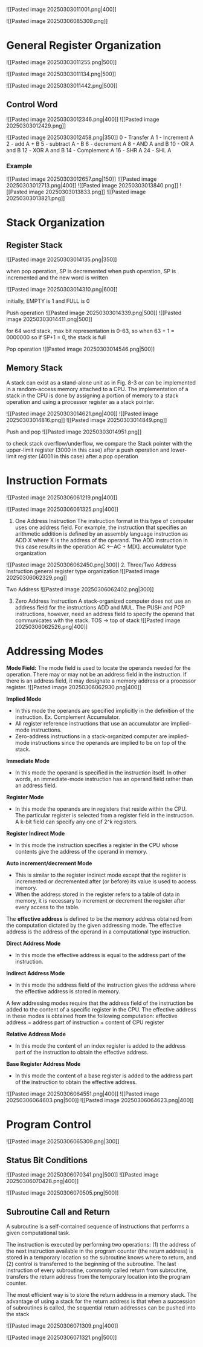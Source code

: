 ![[Pasted image 20250303011001.png|400]]

![[Pasted image 20250306085309.png]]

# General Register Organization

![[Pasted image 20250303011255.png|500]]

![[Pasted image 20250303011134.png|500]]

![[Pasted image 20250303011442.png|500]]

## Control Word

![[Pasted image 20250303012346.png|400]]
![[Pasted image 20250303012429.png]]

![[Pasted image 20250303012458.png|350]]
0 - Transfer A 
1 - Increment A
2 - add A + B
5 - subtract A - B
6 - decrement A
8 - AND A and B
10 - OR A and B
12 - XOR A and B
14 - Complement A
16 - SHR A 
24 - SHL A
### Example

![[Pasted image 20250303012657.png|150]]
![[Pasted image 20250303012713.png|400]]
![[Pasted image 20250303013840.png]]
![[Pasted image 20250303013833.png]]
![[Pasted image 20250303013821.png]]

# Stack Organization

## Register Stack

![[Pasted image 20250303014135.png|350]]

when pop operation, SP is decremented
when push operation, SP is incremented and the new word is written

![[Pasted image 20250303014310.png|600]]

initially, EMPTY is 1 and FULL is 0

Push operation
![[Pasted image 20250303014339.png|500]]
![[Pasted image 20250303014411.png|500]]

for 64 word stack, max bit representation is 0-63, so when 63 + 1 = 0000000 so if SP+1 = 0, the stack is full

Pop operation
![[Pasted image 20250303014546.png|500]]
## Memory Stack

A stack can exist as a stand-alone unit as in Fig. 8-3 or can be implemented in a random-access memory attached to a CPU. The implementation of a stack in the CPU is done by assigning a portion of memory to a stack operation and using a processor register as a stack pointer.

![[Pasted image 20250303014621.png|400]]
![[Pasted image 20250303014816.png]]
![[Pasted image 20250303014849.png]]

Push and pop
![[Pasted image 20250303014951.png]]

to check stack overflow/underflow, we compare the Stack pointer with the upper-limit register (3000 in this case) after a push operation and lower-limit register (4001 in this case) after a pop operation

# Instruction Formats

![[Pasted image 20250306061219.png|400]]

![[Pasted image 20250306061325.png|400]]

1. One Address Instruction
The instruction format in this type of computer uses one address field. For example, the instruction that specifies an arithmetic addition is defined by an assembly language instruction as ADD X where X is the address of the operand. The ADD instruction in this case results in the operation 
AC <--AC + M[X].
	accumulator type organization

![[Pasted image 20250306062450.png|300]]
2. Three/Two Address Instruction
general register type organization
![[Pasted image 20250306062329.png]]

Two Address
![[Pasted image 20250306062402.png|300]]

3. Zero Address Instruction
A stack-organized computer does not use an address field for the instructions ADD and MUL. The PUSH and POP instructions, however, need an address field to specify the operand that communicates with the stack.
TOS -> top of stack
![[Pasted image 20250306062526.png|400]]

# Addressing Modes

**Mode Field:** The mode field is used to locate the operands needed for the operation. There may or may not be an address field in the instruction. If there is an address field, it may designate a memory address or a processor register.
![[Pasted image 20250306062930.png|400]]

**Implied Mode**
- In this mode the operands are specified implicitly in the definition of the instruction. Ex. Complement Accumulator.
- All register reference instructions that use an accumulator are implied-mode instructions.
- Zero-address instructions in a stack-organized computer are implied-mode instructions since the operands are implied to be on top of the stack.

**Immediate Mode**
- In this mode the operand is specified in the instruction itself. In other words, an immediate-mode instruction has an operand field rather than an address field.

**Register Mode**
- In this mode the operands are in registers that reside within the CPU. The particular register is selected from a register field in the instruction. A k-bit field can specify any one of 2^k registers.

**Register Indirect Mode**
- In this mode the instruction specifies a register in the CPU whose contents give the address of the operand in memory.

**Auto increment/decrement Mode**
- This is similar to the register indirect mode except that the register is incremented or decremented after (or before) its value is used to access memory.
- When the address stored in the register refers to a table of data in memory, it is necessary to increment or decrement the register after every access to the table.

The **effective address** is defined to be the memory address obtained from the computation dictated by the given addressing mode.
The effective address is the address of the operand in a computational type instruction.

**Direct Address Mode**
- In this mode the effective address is equal to the address part of the instruction.

**Indirect Address Mode**
- In this mode the address field of the instruction gives the address where the effective address is stored in memory.

A few addressing modes require that the address field of the instruction be added to the content of a specific register in the CPU. The effective address in these modes is obtained from the following computation: 
effective address = address part of instruction + content of CPU register

**Relative Address Mode**
- In this mode the content of an index register is added to the address part of the instruction to obtain the effective address.

**Base Register Address Mode**
- In this mode the content of a base register is added to the address part of the instruction to obtain the effective address.

![[Pasted image 20250306064551.png|400]]
![[Pasted image 20250306064603.png|500]]
![[Pasted image 20250306064623.png|400]]

# Program Control

![[Pasted image 20250306065309.png|300]]

## Status Bit Conditions

![[Pasted image 20250306070341.png|500]]
![[Pasted image 20250306070428.png|400]]

![[Pasted image 20250306070505.png|500]]

## Subroutine Call and Return

A subroutine is a self-contained sequence of instructions that performs a given computational task.

The instruction is executed by performing two operations: 
(1) the address of the next instruction available in the program counter (the return address) is stored in a temporary location so the subroutine knows where to return, and 
(2) control is transferred to the beginning of the subroutine.
The last instruction of every subroutine, commonly called return from subroutine, transfers the return address from the temporary location into the program counter.

The most efficient way is to store the return address in a memory stack. The advantage of using a stack for the return address is that when a succession of subroutines is called, the sequential return addresses can be pushed into the stack

![[Pasted image 20250306071309.png|400]]

![[Pasted image 20250306071321.png|500]]